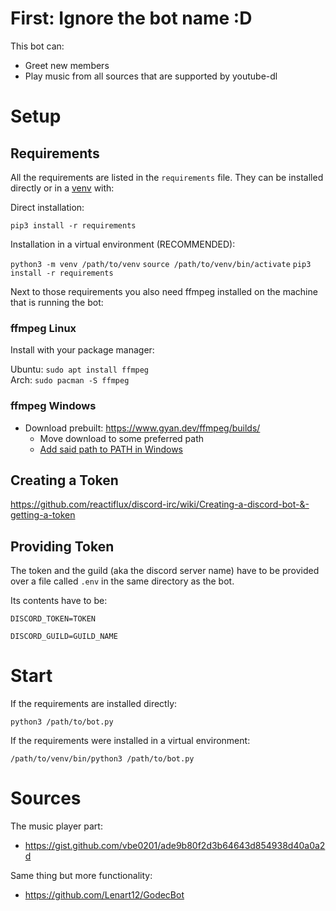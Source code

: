 # First: Ignore the bot name :D

This bot can:
* Greet new members
* Play music from all sources that are supported by youtube-dl

# Setup

## Requirements

All the requirements are listed in the `requirements` file.
They can be installed directly or in a [venv](https://docs.python.org/3/library/venv.html) with:

Direct installation:

`pip3 install -r requirements`

Installation in a virtual environment (RECOMMENDED):

`python3 -m venv /path/to/venv`
`source /path/to/venv/bin/activate`
`pip3 install -r requirements`

Next to those requirements you also need ffmpeg installed on the machine that is running the bot:

### ffmpeg Linux

Install with your package manager:

Ubuntu: `sudo apt install ffmpeg`  
Arch: `sudo pacman -S ffmpeg`  

### ffmpeg Windows 

* Download prebuilt: https://www.gyan.dev/ffmpeg/builds/
    * Move download to some preferred path
    * [Add said path to PATH in Windows](https://docs.microsoft.com/en-us/previous-versions/office/developer/sharepoint-2010/ee537574(v=office.14))

## Creating a Token

https://github.com/reactiflux/discord-irc/wiki/Creating-a-discord-bot-&-getting-a-token

## Providing Token

The token and the guild (aka the discord server name) have to be provided over a file called `.env` in the same directory as the bot.

Its contents have to be:  
  
`DISCORD_TOKEN=TOKEN`   

`DISCORD_GUILD=GUILD_NAME` 

# Start

If the requirements are installed directly:  

`python3 /path/to/bot.py`  

If the requirements were installed in a virtual environment:  

`/path/to/venv/bin/python3 /path/to/bot.py`  

# Sources

The music player part:  
- https://gist.github.com/vbe0201/ade9b80f2d3b64643d854938d40a0a2d

Same thing but more functionality:
- https://github.com/Lenart12/GodecBot


